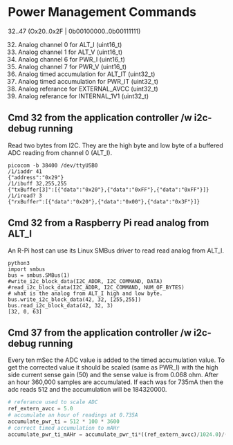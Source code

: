 # Power Management Commands

32..47 (Ox20..0x2F | 0b00100000..0b00111111)

32. Analog channel 0 for ALT_I (uint16_t)
33. Analog channel 1 for ALT_V (uint16_t)
34. Analog channel 6 for PWR_I (uint16_t)
35. Analog channel 7 for PWR_V (uint16_t)
36. Analog timed accumulation for ALT_IT (uint32_t)
37. Analog timed accumulation for PWR_IT (uint32_t)
38. Analog referance for EXTERNAL_AVCC (uint32_t)
39. Analog referance for INTERNAL_1V1 (uint32_t)

## Cmd 32 from the application controller /w i2c-debug running

Read two bytes from I2C. They are the high byte and low byte of a buffered ADC reading from channel 0 (ALT_I).

``` 
picocom -b 38400 /dev/ttyUSB0
/1/iaddr 41
{"address":"0x29"}
/1/ibuff 32,255,255
{"txBuffer[3]":[{"data":"0x20"},{"data":"0xFF"},{"data":"0xFF"}]}
/1/iread? 3
{"rxBuffer":[{"data":"0x20"},{"data":"0x00"},{"data":"0x3F"}]}
``` 

## Cmd 32 from a Raspberry Pi read analog from ALT_I

An R-Pi host can use its Linux SMBus driver to read read analog from ALT_I.

``` 
python3
import smbus
bus = smbus.SMBus(1)
#write_i2c_block_data(I2C_ADDR, I2C_COMMAND, DATA)
#read_i2c_block_data(I2C_ADDR, I2C_COMMAND, NUM_OF_BYTES)
# what is the analog from ALT_I high and low byte.
bus.write_i2c_block_data(42, 32, [255,255])
bus.read_i2c_block_data(42, 32, 3)
[32, 0, 63]
``` 

## Cmd 37 from the application controller /w i2c-debug running

Every ten mSec the ADC value is added to the timed accumulation value. To get the corrected value it should be scaled (same as PWR_I) with the high side current sense gain (50) and the sense value is from 0.068 ohm. After an hour 360,000 samples are accumulated. If each was for 735mA then the adc reads 512 and the accumulation will be 184320000.  

``` python
# referance used to scale ADC
ref_extern_avcc = 5.0
# accumulate an hour of readings at 0.735A
accumulate_pwr_ti = 512 * 100 * 3600
# correct timed accumulation to mAHr
accumulate_pwr_ti_mAHr = accumulate_pwr_ti*((ref_extern_avcc)/1024.0)/(0.068*50.0)/360
```

